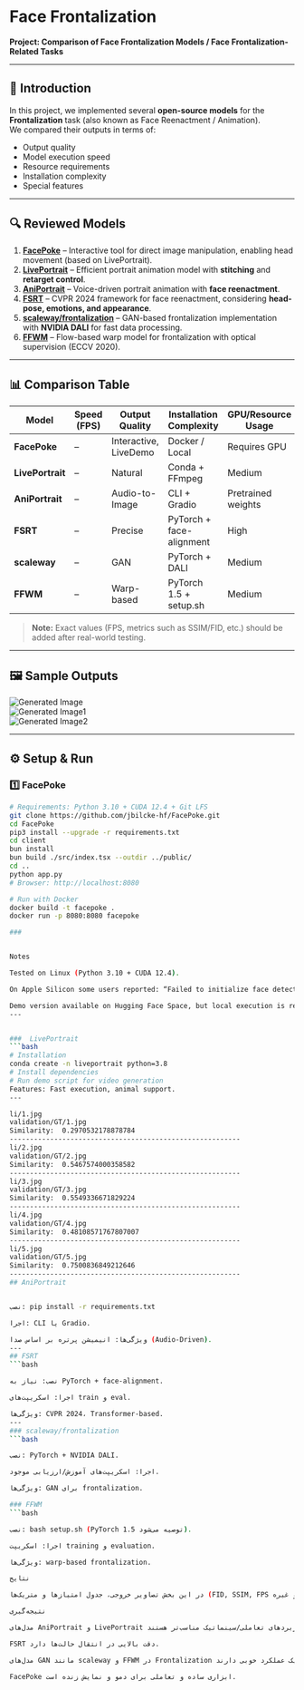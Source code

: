 # Face Frontalization
**Project: Comparison of Face Frontalization Models / Face Frontalization-Related Tasks**

---

## 📌 Introduction
In this project, we implemented several **open-source models** for the **Frontalization** task (also known as Face Reenactment / Animation).  
We compared their outputs in terms of:

- Output quality  
- Model execution speed  
- Resource requirements  
- Installation complexity  
- Special features  

---

## 🔍 Reviewed Models
1. [**FacePoke**](https://github.com/jbilcke-hf/FacePoke) – Interactive tool for direct image manipulation, enabling head movement (based on LivePortrait).  
2. [**LivePortrait**](https://github.com/KwaiVGI/LivePortrait) – Efficient portrait animation model with **stitching** and **retarget control**.  
3. [**AniPortrait**](https://github.com/Zejun-Yang/AniPortrait/tree/main) – Voice-driven portrait animation with **face reenactment**.  
4. [**FSRT**](https://github.com/andrerochow/fsrt) – CVPR 2024 framework for face reenactment, considering **head-pose, emotions, and appearance**.  
5. [**scaleway/frontalization**](https://github.com/scaleway/frontalization) – GAN-based frontalization implementation with **NVIDIA DALI** for fast data processing.  
6. [**FFWM**](https://github.com/csyxwei/FFWM) – Flow-based warp model for frontalization with optical supervision (ECCV 2020).  

---

## 📊 Comparison Table

| Model            | Speed (FPS) | Output Quality | Installation Complexity | GPU/Resource Usage | Special Notes |
|------------------|-------------|----------------|-------------------------|--------------------|---------------|
| **FacePoke**     | –           | Interactive, LiveDemo | Docker / Local | Requires GPU       | Good for live interaction |
| **LivePortrait** | –           | Natural        | Conda + FFmpeg          | Medium             | Supports animals |
| **AniPortrait**  | –           | Audio-to-Image | CLI + Gradio            | Pretrained weights | Audio-driven |
| **FSRT**         | –           | Precise        | PyTorch + face-alignment| High               | Motion relative/absolute |
| **scaleway**     | –           | GAN            | PyTorch + DALI          | Medium             | Classic GAN implementation |
| **FFWM**         | –           | Warp-based     | PyTorch 1.5 + setup.sh  | Medium             | Good for uneven lighting |

> **Note:** Exact values (FPS, metrics such as SSIM/FID, etc.) should be added after real-world testing.

---

## 🖼️ Sample Outputs
![Generated Image](download.png)  
![Generated Image1](facefront.png)  
![Generated Image2](2.png)  

---

## ⚙️ Setup & Run

### 1️⃣ FacePoke
```bash
# Requirements: Python 3.10 + CUDA 12.4 + Git LFS
git clone https://github.com/jbilcke-hf/FacePoke.git
cd FacePoke
pip3 install --upgrade -r requirements.txt
cd client
bun install
bun build ./src/index.tsx --outdir ../public/
cd ..
python app.py
# Browser: http://localhost:8080

# Run with Docker
docker build -t facepoke .
docker run -p 8080:8080 facepoke

###


Notes

Tested on Linux (Python 3.10 + CUDA 12.4).

On Apple Silicon some users reported: “Failed to initialize face detection”.

Demo version available on Hugging Face Space, but local execution is recommended.
---


###  LivePortrait
```bash
# Installation
conda create -n liveportrait python=3.8
# Install dependencies
# Run demo script for video generation
Features: Fast execution, animal support.
---

li/1.jpg
validation/GT/1.jpg
Similarity:  0.2970532178878784
---------------------------------------------------------
li/2.jpg
validation/GT/2.jpg
Similarity:  0.5467574000358582
---------------------------------------------------------
li/3.jpg
validation/GT/3.jpg
Similarity:  0.5549336671829224
---------------------------------------------------------
li/4.jpg
validation/GT/4.jpg
Similarity:  0.48108571767807007
---------------------------------------------------------
li/5.jpg
validation/GT/5.jpg
Similarity:  0.7500836849212646
---------------------------------------------------------
## AniPortrait


نصب: pip install -r requirements.txt

اجرا: CLI یا Gradio.

ویژگی‌ها: انیمیشن پرتره بر اساس صدا (Audio-Driven).
---
## FSRT
```bash

نصب: نیاز به PyTorch + face-alignment.

اجرا: اسکریپت‌های train و eval.

ویژگی‌ها: CVPR 2024، Transformer-based.
---
### scaleway/frontalization
```bash

نصب: PyTorch + NVIDIA DALI.

اجرا: اسکریپت‌های آموزش/ارزیابی موجود.

ویژگی‌ها: GAN برای frontalization.

### FFWM
```bash

نصب: bash setup.sh (PyTorch 1.5 توصیه می‌شود).

اجرا: اسکریپت training و evaluation.

ویژگی‌ها: warp-based frontalization.

نتایج

در این بخش تصاویر خروجی، جدول امتیازها و متریک‌ها (FID, SSIM, FPS و غیره) قرار داده خواهد شد.

نتیجه‌گیری

مدل‌های AniPortrait و LivePortrait برای کاربردهای تعاملی/سینماتیک مناسب‌تر هستند.

FSRT دقت بالایی در انتقال حالت‌ها دارد.

مدل‌های GAN مانند scaleway و FFWM در Frontalization کلاسیک عملکرد خوبی دارند.

FacePoke ابزاری ساده و تعاملی برای دمو و نمایش زنده است.

